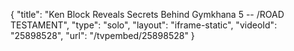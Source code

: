 {
    "title": "Ken Block Reveals Secrets Behind Gymkhana 5 -- \/ROAD TESTAMENT",
    "type": "solo",
    "layout": "iframe-static",
    "videoId": "25898528",
    "url": "\/tvpembed\/25898528"
}